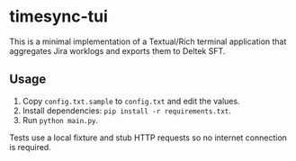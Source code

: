# timesync-tui

This is a minimal implementation of a Textual/Rich terminal application that aggregates Jira worklogs and exports them to Deltek SFT.

## Usage

1. Copy `config.txt.sample` to `config.txt` and edit the values.
2. Install dependencies: `pip install -r requirements.txt`.
3. Run `python main.py`.

Tests use a local fixture and stub HTTP requests so no internet connection is required.
